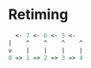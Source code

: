 # Retiming

```dot
  <- 7 <- 6 <- 5 <-
|    ^    ^    ^    ^
v    |    |    |    |
0 => 1 => 2 => 3 => 4
```
